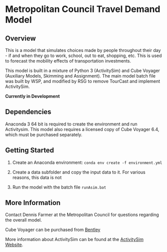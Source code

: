 # Metropolitan Council Travel Demand Model

## Overview

This is a model that simulates choices made by people throughout their day - if and when they go to work, school, out to eat, shopping, etc. This is used to forecast the mobility effects of transportation investments.

This model is built in a mixture of Python 3 (ActivitySim) and Cube Voyager (Auxiliary Models, Skimming and Assignment). The main model batch file was built by WSP, and modified by RSG to remove TourCast and implement ActivitySim.

**Currently in Development**

## Dependencies

Anaconda 3 64 bit is required to create the environment and run Activitysim. This model also requires a licensed copy of Cube Voyager 6.4, which must be purchased separately. 

## Getting Started

1. Create an Anaconda environment: `conda env create -f environment.yml`

2. Create a data subfolder and copy the input data to it. For various reasons, this data is not 

3. Run the model with the batch file `runAsim.bat`

## More Information

Contact Dennis Farmer at the Metropolitan Council for questions regarding the overall model.

Cube Voyager can be purchased from [Bentley](https://www.bentley.com/en/products/product-line/mobility-simulation-and-analytics/cube-voyager)

More information about ActivitySim can be found at the [ActivitySim Website](https://activitysim.github.io/).